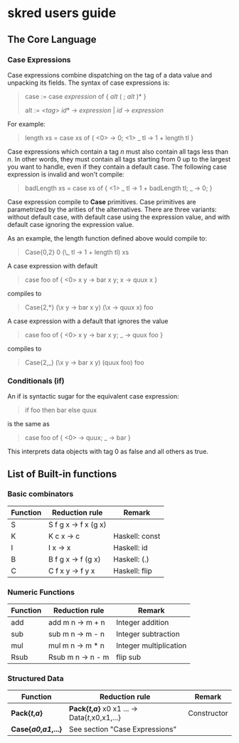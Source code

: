 # skred users guide

## The Core Language



### Case Expressions

Case expressions combine dispatching on the tag of a data value and unpacking its fields.
The syntax of case expressions is:

> case := case *expression* of { *alt* ( ; *alt* )* }
>
> alt := <*tag*> *id** -> *expression*
>     |  *id* -> *expression*

For example:

> length xs = case xs of {
>               <0> -> 0;
>               <1> _ tl -> 1 + length tl
>             }

Case expressions which contain a tag *n* must also contain all tags less than *n*.
In other words, they must contain all tags starting from 0 up to the largest you
want to handle, even if they contain a default case. The following case expression
is invalid and won't compile:

> badLength xs = case xs of {
>                  <1> _ tl -> 1 + badLength tl;
>                  _ -> 0;
>                }

Case expression compile to **Case** primitives. Case primitives are parametrized
by the arities of the alternatives. There are three variants: without default
case, with default case using the expression value, and with default case
ignoring the expression value.

As an example, the length function defined above would compile to:

> Case{0,2} 0 (\\_ tl -> 1 + length tl) xs

A case expression with default

> case foo of { <0> x y -> bar x y; x -> quux x }

compiles to

> Case{2,*} (\\x y -> bar x y) (\\x -> quux x) foo

A case expression with a default that ignores the value

> case foo of { <0> x y -> bar x y; _ -> quux foo }

compiles to

> Case{2,_} (\\x y -> bar x y) (quux foo) foo

### Conditionals (if)

An if is syntactic sugar for the equivalent case expression:

> if foo then bar else quux

is the same as

> case foo of { <0> -> quux; _ -> bar }

This interprets data objects with tag 0 as false and all others as true.

## List of Built-in functions

### Basic combinators

Function | Reduction rule | Remark
-------- | -------------- | ------
S    | S f g x -> f x (g x)
K    | K c x -> c                           | Haskell: const
I    | I x -> x                             | Haskell: id
B    | B f g x -> f (g x)                   | Haskell: (.)
C    | C f x y -> f y x                     | Haskell: flip

### Numeric Functions

Function | Reduction rule | Remark
-------- | -------------- | ------
add      | add m n -> m + n   | Integer addition
sub      | sub m n -> m - n   | Integer subtraction
mul      | mul m n -> m * n   | Integer multiplication
Rsub     | Rsub m n -> n - m  | flip sub


### Structured Data

Function | Reduction rule | Remark
-------- | -------------- | ------
**Pack{*t*,*a*}** | **Pack{*t*,*a*}** x0 x1 ... -> Data{*t*,x0,x1,...} | Constructor
**Case{*a0*,*a1*,...}** | See section "Case Expressions"


